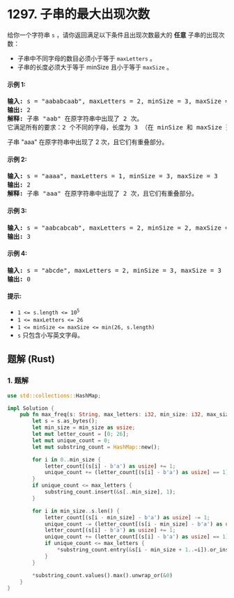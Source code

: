 # 1297. 子串的最大出现次数
给你一个字符串 `s` ，请你返回满足以下条件且出现次数最大的 **任意** 子串的出现次数：

* 子串中不同字母的数目必须小于等于 `maxLetters` 。
* 子串的长度必须大于等于 minSize 且小于等于 `maxSize` 。

#### 示例 1:
<pre>
<strong>输入:</strong> s = "aababcaab", maxLetters = 2, minSize = 3, maxSize = 4
<strong>输出:</strong> 2
<strong>解释:</strong> 子串 "aab" 在原字符串中出现了 2 次。
它满足所有的要求：2 个不同的字母，长度为 3 （在 minSize 和 maxSize 范围内）。
</pre>
子串 "aaa" 在原字符串中出现了 2 次，且它们有重叠部分。

#### 示例 2:
<pre>
<strong>输入:</strong> s = "aaaa", maxLetters = 1, minSize = 3, maxSize = 3
<strong>输出:</strong> 2
<strong>解释:</strong> 子串 "aaa" 在原字符串中出现了 2 次，且它们有重叠部分。
</pre>

#### 示例 3:
<pre>
<strong>输入:</strong> s = "aabcabcab", maxLetters = 2, minSize = 2, maxSize = 3
<strong>输出:</strong> 3
</pre>

#### 示例 4:
<pre>
<strong>输入:</strong> s = "abcde", maxLetters = 2, minSize = 3, maxSize = 3
<strong>输出:</strong> 0
</pre>

#### 提示:
* <code>1 <= s.length <= 10<sup>5</sup></code>
* `1 <= maxLetters <= 26`
* `1 <= minSize <= maxSize <= min(26, s.length)`
* `s` 只包含小写英文字母。

## 题解 (Rust)

### 1. 题解
```Rust
use std::collections::HashMap;

impl Solution {
    pub fn max_freq(s: String, max_letters: i32, min_size: i32, max_size: i32) -> i32 {
        let s = s.as_bytes();
        let min_size = min_size as usize;
        let mut letter_count = [0; 26];
        let mut unique_count = 0;
        let mut substring_count = HashMap::new();

        for i in 0..min_size {
            letter_count[(s[i] - b'a') as usize] += 1;
            unique_count += (letter_count[(s[i] - b'a') as usize] == 1) as i32;
        }
        if unique_count <= max_letters {
            substring_count.insert(&s[..min_size], 1);
        }

        for i in min_size..s.len() {
            letter_count[(s[i - min_size] - b'a') as usize] -= 1;
            unique_count -= (letter_count[(s[i - min_size] - b'a') as usize] == 0) as i32;
            letter_count[(s[i] - b'a') as usize] += 1;
            unique_count += (letter_count[(s[i] - b'a') as usize] == 1) as i32;
            if unique_count <= max_letters {
                *substring_count.entry(&s[i - min_size + 1..=i]).or_insert(0) += 1;
            }
        }

        *substring_count.values().max().unwrap_or(&0)
    }
}
```
